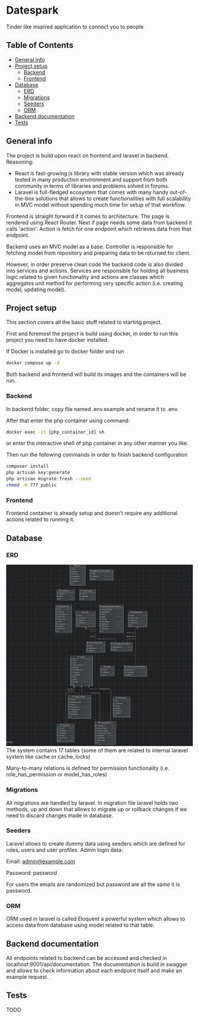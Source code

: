 # Datespark

Tinder like inspired application to connect you to people

## Table of Contents

* [General info](#general-info)
* [Project setup](#project-setup)
    * [Backend](#backend)
    * [Frontend](#frontend)
* [Database](#database)
  * [ERD](#erd)
  * [Migrations](#migrations)
  * [Seeders](#seeders)
  * [ORM](#orm)
* [Backend documentation](#backend-documentation)
* [Tests](#tests)
## General info

The project is build upon react on frontend and laravel in backend.
Reasoning:

* React is fast-growing js library with stable version which was already tested in many production environment and support from both community in terms of libraries and problems solved in forums. 
* Laravel is full-fledged ecosystem that comes with many handy out-of-the-box solutions that allows to create functionalities with full scalability in MVC model without spending much time for setup of that workflow.

Frontend is straight forward if it comes to architecture. The page is rendered using React Router.
Next if page needs some data from backend it calls 'action'. Action is fetch for one endpoint which retrieves data from that endpoint.

Backend uses an MVC model as a base.
Controller is responsible for fetching model from repository and preparing data to be returned for client.

However, in order preserve clean code the backend code is also divided into services and actions. Services are responsible for holding all business logic related to given functionality and actions are classes which aggregates unit method for performing very specific action (i.e. creating model, updating model).

## Project setup
This section covers all the basic stuff related to starting project.

First and foremost the project is build using docker, in order to run this project you need to have docker installed.

If Docker is installed go to docker folder and run
```bash
docker compose up -d
```

Both backend and frontend will build its images and the containers will be run.
### Backend
In backend folder, copy file named .env.example and rename it to .env.

After that enter the php container using command:
```bash
docker exec -it {php_container_id} sh
```
or enter the interactive shell of php container in any other manner you like.

Then run the following commands in order to finish backend configuration
```bash
composer install
php artisan key:generate
php artisan migrate:fresh --seed
chmod -R 777 public
```
### Frontend
Frontend container is already setup and doesn't require any additional actions related to running it.

## Database

### ERD
![img.png](readme/img.png)
The system contains 17 tables (some of them are related to internal laravel system like cache or cache_locks)

Many-to-many relations is defined for permission functionality (i.e. role_has_permission or model_has_roles)

### Migrations
All migrations are handled by laravel. In migration file laravel holds two methods, up and down that allows to migrate up or rollback changes if we need to discard changes made in database.

### Seeders
Laravel allows to create dummy data using seeders which are defined for roles, users and user profiles.
Admin login data:

Email: admin@example.com

Password: password

For users the emails are randomized but password are all the same it is password.
### ORM
ORM used in laravel is called Eloquent a powerful system which allows to access data from database using model related to that table.


## Backend documentation
All endpoints related to backend can be accessed and checked in localhost:9001/api/documentation. The documentation is build in swagger and allows to check information about each endpoint itself and make an example request.

## Tests
TODO

